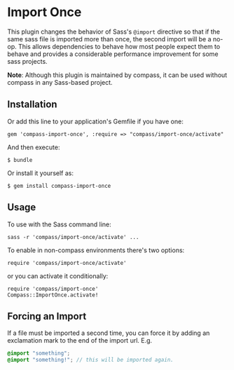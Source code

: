 # Import Once

This plugin changes the behavior of Sass's `@import` directive so that
if the same sass file is imported more than once, the second import
will be a no-op. This allows dependencies to behave how most people
expect them to behave and provides a considerable performance improvement
for some sass projects.

**Note**: Although this plugin is maintained by compass, it can be used
without compass in any Sass-based project.

## Installation

Or add this line to your application's Gemfile if you have one:

    gem 'compass-import-once', :require => "compass/import-once/activate"

And then execute:

    $ bundle

Or install it yourself as:

    $ gem install compass-import-once

## Usage

To use with the Sass command line:

```
sass -r 'compass/import-once/activate' ...
```

To enable in non-compass environments there's two options:

    require 'compass/import-once/activate'

or you can activate it conditionally:

    require 'compass/import-once'
    Compass::ImportOnce.activate!

## Forcing an Import

If a file must be imported a second time, you can force it by adding an
exclamation mark to the end of the import url. E.g.


```scss
@import "something";
@import "something!"; // this will be imported again.
```
